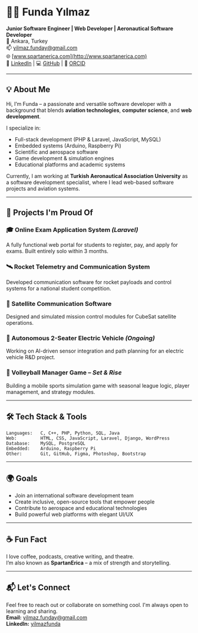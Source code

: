 
# 👩‍💻 Funda Yılmaz

**Junior Software Engineer | Web Developer | Aeronautical Software Developer**  
📍 Ankara, Turkey  
📫 yilmaz.funday@gmail.com  
🌐 [www.spartanerica.com](http://www.spartanerica.com)  
🔗 [LinkedIn](https://www.linkedin.com/in/yilmazfunda/) | 💻 [GitHub](https://github.com/spartanerica) | 🧬 [ORCID](https://orcid.org/0000-0003-1934-6629)

---

## 💡 About Me

Hi, I’m Funda – a passionate and versatile software developer with a background that blends **aviation technologies**, **computer science**, and **web development**.

I specialize in:
- Full-stack development (PHP & Laravel, JavaScript, MySQL)
- Embedded systems (Arduino, Raspberry Pi)
- Scientific and aerospace software
- Game development & simulation engines  
- Educational platforms and academic systems

Currently, I am working at **Turkish Aeronautical Association University** as a software development specialist, where I lead web-based software projects and aviation systems.

---

## 🚀 Projects I'm Proud Of

### 🎓 Online Exam Application System *(Laravel)*  
A fully functional web portal for students to register, pay, and apply for exams. Built entirely solo within 3 months.

### 🛰️ Rocket Telemetry and Communication System  
Developed communication software for rocket payloads and control systems for a national student competition.

### 📡 Satellite Communication Software  
Designed and simulated mission control modules for CubeSat satellite operations.

### 🚗 Autonomous 2-Seater Electric Vehicle *(Ongoing)*  
Working on AI-driven sensor integration and path planning for an electric vehicle R&D project.

### 🏐 Volleyball Manager Game – *Set & Rise*  
Building a mobile sports simulation game with seasonal league logic, player management, and strategy modules.

---

## 🛠️ Tech Stack & Tools

```text
Languages:   C, C++, PHP, Python, SQL, Java  
Web:         HTML, CSS, JavaScript, Laravel, Django, WordPress  
Database:    MySQL, PostgreSQL  
Embedded:    Arduino, Raspberry Pi  
Other:       Git, GitHub, Figma, Photoshop, Bootstrap  
```

---

## 🌍 Goals

- Join an international software development team  
- Create inclusive, open-source tools that empower people  
- Contribute to aerospace and educational technologies  
- Build powerful web platforms with elegant UI/UX

---

## ☕ Fun Fact

I love coffee, podcasts, creative writing, and theatre.  
I’m also known as **SpartanErica** – a mix of strength and storytelling.

---

## 📬 Let's Connect

Feel free to reach out or collaborate on something cool. I'm always open to learning and sharing.  
**Email:** yilmaz.funday@gmail.com  
**LinkedIn:** [yilmazfunda](https://www.linkedin.com/in/yilmazfunda/)
